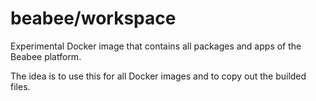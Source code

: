 # beabee/workspace

Experimental Docker image that contains all packages and apps of the Beabee platform.

The idea is to use this for all Docker images and to copy out the builded files. 
